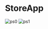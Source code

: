 # StoreApp
![ps0](https://user-images.githubusercontent.com/84725623/168385835-4739eab8-58ff-4462-8502-9648d2b39bdf.jpg)
![ps1](https://user-images.githubusercontent.com/84725623/168385842-32bcb2fd-e123-4116-b013-84f1e420f243.jpg)
